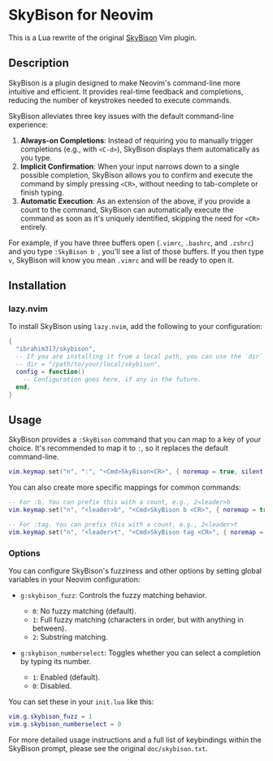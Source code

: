 SkyBison for Neovim
===================

This is a Lua rewrite of the original [SkyBison](https://github.com/paradigm/skybison) Vim plugin.

Description
-----------

SkyBison is a plugin designed to make Neovim's command-line more intuitive and efficient. It provides real-time feedback and completions, reducing the number of keystrokes needed to execute commands.

SkyBison alleviates three key issues with the default command-line experience:

1.  **Always-on Completions**: Instead of requiring you to manually trigger completions (e.g., with `<C-d>`), SkyBison displays them automatically as you type.
2.  **Implicit Confirmation**: When your input narrows down to a single possible completion, SkyBison allows you to confirm and execute the command by simply pressing `<CR>`, without needing to tab-complete or finish typing.
3.  **Automatic Execution**: As an extension of the above, if you provide a count to the command, SkyBison can automatically execute the command as soon as it's uniquely identified, skipping the need for `<CR>` entirely.

For example, if you have three buffers open (`.vimrc`, `.bashrc`, and `.zshrc`) and you type `:SkyBison b `, you'll see a list of those buffers. If you then type `v`, SkyBison will know you mean `.vimrc` and will be ready to open it.

Installation
------------

### lazy.nvim

To install SkyBison using `lazy.nvim`, add the following to your configuration:

```lua
{
  "ibrahim317/skybison",
  -- If you are installing it from a local path, you can use the `dir` option:
  -- dir = "/path/to/your/local/skybison",
  config = function()
    -- Configuration goes here, if any in the future.
  end,
}
```

Usage
-----

SkyBison provides a `:SkyBison` command that you can map to a key of your choice. It's recommended to map it to `:`, so it replaces the default command-line.

```lua
vim.keymap.set("n", ":", "<Cmd>SkyBison<CR>", { noremap = true, silent = true })
```

You can also create more specific mappings for common commands:

```lua
-- For :b. You can prefix this with a count, e.g., 2<leader>b
vim.keymap.set("n", "<leader>b", "<Cmd>SkyBison b <CR>", { noremap = true, silent = true })

-- For :tag. You can prefix this with a count, e.g., 2<leader>t
vim.keymap.set("n", "<leader>t", "<Cmd>SkyBison tag <CR>", { noremap = true, silent = true })
```

### Options

You can configure SkyBison's fuzziness and other options by setting global variables in your Neovim configuration:

-   `g:skybison_fuzz`: Controls the fuzzy matching behavior.
    -   `0`: No fuzzy matching (default).
    -   `1`: Full fuzzy matching (characters in order, but with anything in between).
    -   `2`: Substring matching.

-   `g:skybison_numberselect`: Toggles whether you can select a completion by typing its number.
    -   `1`: Enabled (default).
    -   `0`: Disabled.

You can set these in your `init.lua` like this:

```lua
vim.g.skybison_fuzz = 1
vim.g.skybison_numberselect = 0
```

For more detailed usage instructions and a full list of keybindings within the SkyBison prompt, please see the original `doc/skybison.txt`.
